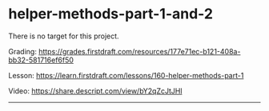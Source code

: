 # helper-methods-part-1-and-2

There is no target for this project.

Grading: https://grades.firstdraft.com/resources/177e71ec-b121-408a-bb32-581716ef6f50

Lesson: https://learn.firstdraft.com/lessons/160-helper-methods-part-1

Video: https://share.descript.com/view/bY2qZcJtJHl

***


